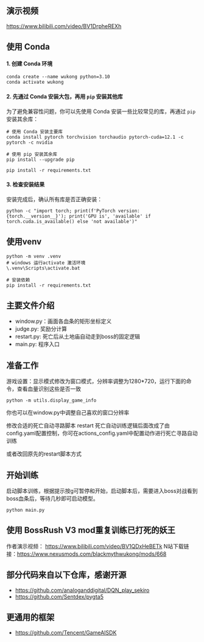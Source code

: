 ## 演示视频
https://www.bilibili.com/video/BV1DrpheREXh




## 使用 Conda

#### 1. 创建 Conda 环境
```shell
conda create --name wukong python=3.10
conda activate wukong
```

#### 2. 先通过 Conda 安装大包，再用 `pip` 安装其他库
为了避免兼容性问题，你可以先使用 Conda 安装一些比较常见的库，再通过 `pip` 安装其余库：

```shell
# 使用 Conda 安装主要库
conda install pytorch torchvision torchaudio pytorch-cuda=12.1 -c pytorch -c nvidia

# 使用 pip 安装其余库
pip install --upgrade pip

pip install -r requirements.txt

```

#### 3. 检查安装结果
安装完成后，确认所有库是否正确安装：

```shell
python -c "import torch; print(f'PyTorch version: {torch.__version__}'); print('GPU is', 'available' if torch.cuda.is_available() else 'not available')"

```

## 使用venv
```
python -m venv .venv
# windows 运行activate 激活环境
\.venv\Scripts\activate.bat

# 安装依赖
pip install -r requirements.txt
```


## 主要文件介绍
- window.py：画面各血条的矩形坐标定义
- judge.py: 奖励分计算
- restart.py: 死亡后从土地庙自动走到boss的固定逻辑
- main.py: 程序入口

## 准备工作
游戏设置：显示模式修改为窗口模式，分辨率调整为1280*720，运行下面的命令，查看血量识别这些是否一致
```
python -m utils.display_game_info
```
你也可以在window.py中调整自己喜欢的窗口分辨率

修改合适的死亡自动寻路脚本
restart 死亡自动训练逻辑后面改成了由config.yaml配置控制，你可在actions_config.yaml中配置动作进行死亡寻路自动训练

或者改回原先的restart脚本方式

## 开始训练
启动脚本训练，根据提示按g可暂停和开始，启动脚本后，需要进入boss对战看到boss血条后，等待几秒即可启动模型。
```
python main.py 
```

## 使用 BossRush V3 mod重复训练已打死的妖王
作者演示视频： https://www.bilibili.com/video/BV1QDxHeBETk
N站下载链接：https://www.nexusmods.com/blackmythwukong/mods/668

## 部分代码来自以下仓库，感谢开源
- https://github.com/analoganddigital/DQN_play_sekiro
- https://github.com/Sentdex/pygta5

## 更通用的框架
- https://github.com/Tencent/GameAISDK